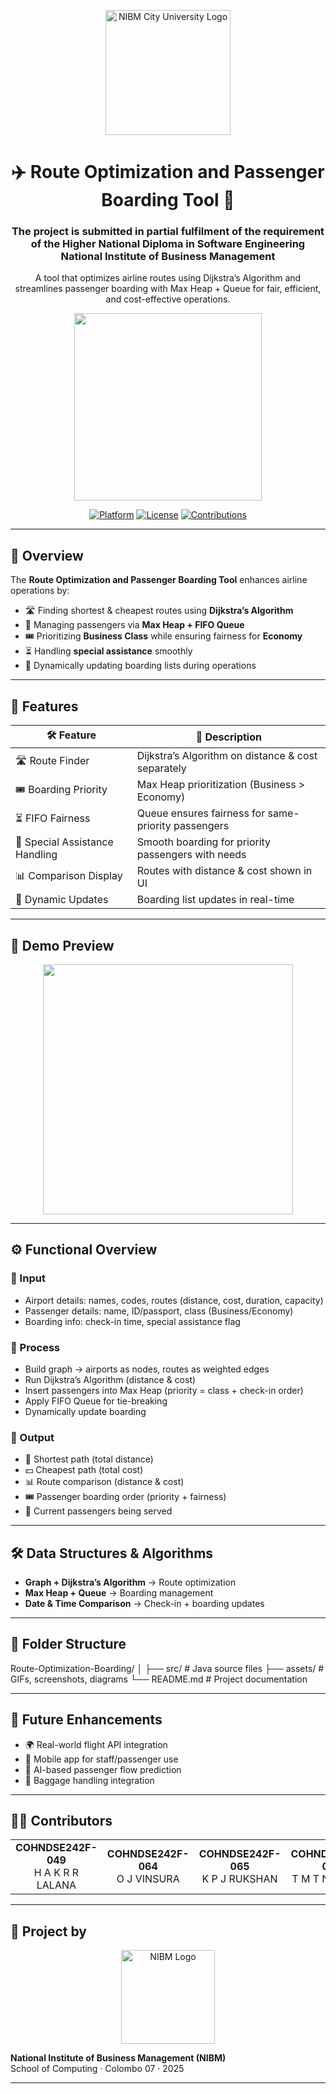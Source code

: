<!-- HEADER -->
<p align="center">
  <img src="https://d1lmq142maiv1z.cloudfront.net/NIBM_City_University_Logo_2_213b4dd2f6.svg" alt="NIBM City University Logo" width="200"/>
</p>

<h1 align="center">✈️ Route Optimization and Passenger Boarding Tool 🛫</h1>
<h3 align="center">The project is submitted in partial fulfilment of the requirement of the Higher National Diploma in Software Engineering National Institute of Business Management</h3>
<p align="center">
  A tool that optimizes airline routes using Dijkstra’s Algorithm and streamlines passenger boarding with Max Heap + Queue for fair, efficient, and cost-effective operations.
</p>

<p align="center">
  <img src="https://media.giphy.com/media/3o7aCTfyhYawdOXcFW/giphy.gif" width="300"/>
</p>

<p align="center">
  <a href="#"><img alt="Platform" src="https://img.shields.io/badge/platform-Java%20%7C%20DataStructures-blue?style=for-the-badge"></a>
  <a href="#"><img alt="License" MIT License "></a>
  <a href="#"><img alt="Contributions" Scroll Down"></a>
</p>

---

## 🚀 Overview

The **Route Optimization and Passenger Boarding Tool** enhances airline operations by:

- 🛣️ Finding shortest & cheapest routes using **Dijkstra’s Algorithm**  
- 👥 Managing passengers via **Max Heap + FIFO Queue**  
- 🎟️ Prioritizing **Business Class** while ensuring fairness for **Economy**  
- ⏳ Handling **special assistance** smoothly  
- 🔄 Dynamically updating boarding lists during operations  

---

## 🧩 Features

| 🛠 Feature                      | 💬 Description                                           |
|--------------------------------|---------------------------------------------------------|
| 🛣️ Route Finder                 | Dijkstra’s Algorithm on distance & cost separately      |
| 🎟 Boarding Priority            | Max Heap prioritization (Business > Economy)            |
| ⏳ FIFO Fairness                | Queue ensures fairness for same-priority passengers     |
| 🦽 Special Assistance Handling  | Smooth boarding for priority passengers with needs      |
| 📊 Comparison Display           | Routes with distance & cost shown in UI                 |
| 🔄 Dynamic Updates              | Boarding list updates in real-time                      |

---

## 📸 Demo Preview

<p align="center">
  <img src="https://files.fm/f/2wq4w8fhcm" width="400"/>
</p>

---

## ⚙️ Functional Overview

### 🔹 Input
- Airport details: names, codes, routes (distance, cost, duration, capacity)  
- Passenger details: name, ID/passport, class (Business/Economy)  
- Boarding info: check-in time, special assistance flag  

### 🔹 Process
- Build graph → airports as nodes, routes as weighted edges  
- Run Dijkstra’s Algorithm (distance & cost)  
- Insert passengers into Max Heap (priority = class + check-in order)  
- Apply FIFO Queue for tie-breaking  
- Dynamically update boarding  

### 🔹 Output
- 📍 Shortest path (total distance)  
- 💵 Cheapest path (total cost)  
- 📊 Route comparison (distance & cost)  
- 🎟 Passenger boarding order (priority + fairness)  
- 👥 Current passengers being served  

---

## 🛠️ Data Structures & Algorithms

- **Graph + Dijkstra’s Algorithm** → Route optimization  
- **Max Heap + Queue** → Boarding management  
- **Date & Time Comparison** → Check-in + boarding updates  

---

## 📁 Folder Structure

Route-Optimization-Boarding/
│
├── src/ # Java source files
├── assets/ # GIFs, screenshots, diagrams
└── README.md # Project documentation

---

## 🔮 Future Enhancements
- 🌍 Real-world flight API integration  
- 📲 Mobile app for staff/passenger use  
- 🤖 AI-based passenger flow prediction  
- 🧳 Baggage handling integration  

---

## 🙋‍♂️ Contributors

<table>
  <tr>
    <td align="center"><b>COHNDSE242F-049</b><br/>H A K R R LALANA</td>
    <td align="center"><b>COHNDSE242F-064</b><br/>O J VINSURA</td>
    <td align="center"><b>COHNDSE242F-065</b><br/>K P J RUKSHAN</td>
    <td align="center"><b>COHNDSE242F-066</b><br/>T M T N KUMARI</td>
  </tr>
</table>

---

## 🏫 Project by

<p align="center">
  <img src="https://d1lmq142maiv1z.cloudfront.net/NIBM_City_University_Logo_2_213b4dd2f6.svg" width="150" alt="NIBM Logo"/>
</p>

**National Institute of Business Management (NIBM)**  
School of Computing · Colombo 07 · 2025  

---
